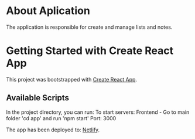 # About Aplication

The application is responsible for create and manage lists and notes.

# Getting Started with Create React App

This project was bootstrapped with [Create React App](https://create-react-app.dev/).

## Available Scripts

In the project directory, you can run:
To start servers:
Frontend - Go to main folder 'cd app' and run 'npm start' Port: 3000

The app has been deployed to: [Netlify](https://master--listme-adi.netlify.app/).

